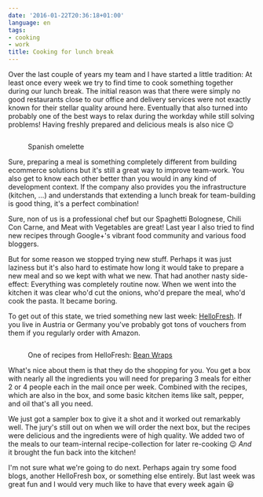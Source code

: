 ```yaml
---
date: '2016-01-22T20:36:18+01:00'
language: en
tags:
- cooking
- work
title: Cooking for lunch break
---
```


Over the last couple of years my team and I have started a little tradition: At
least once every week we try to find time to cook something together during our
lunch break. The initial reason was that there were simply no good restaurants
close to our office and delivery services were not exactly known for their
stellar quality around here. Eventually that also turned into probably one of
the best ways to relax during the workday while still solving problems! Having
freshly prepared and delicious meals is also nice 😉

<figure>
    <img src="/media/2016/spanish-omelette.jpg" alt="" />
    <figcaption><p>Spanish omelette</p></figcaption>
</figure>

Sure, preparing a meal is something completely different from building ecommerce
solutions but it's still a great way to improve team-work. You also get to know
each other better than you would in any kind of development context. If the
company also provides you the infrastructure (kitchen, ...) and understands that
extending a lunch break for team-building is good thing, it's a perfect
combination!

Sure, non of us is a professional chef but our Spaghetti Bolognese, Chili Con
Carne, and Meat with Vegetables are great! Last year I also tried to find new
recipes through Google+'s vibrant food community and various food bloggers.

But for some reason we stopped trying new stuff. Perhaps it was just laziness
but it's also hard to estimate how long it would take to prepare a new meal and
so we kept with what we new. That had another nasty side-effect: Everything was
completely routine now. When we went into the kitchen it was clear who'd cut the
onions, who'd prepare the meal, who'd cook the pasta. It became boring.

To get out of this state, we tried something new last week: [HelloFresh][]. If
you live in Austria or Germany you've probably got tons of vouchers from them if
you regularly order with Amazon.

<figure>
    <img src="/media/2016/wraps.jpg" alt="" />
    <figcaption><p>One of recipes from HelloFresh: <a href="https://www.hellofresh.at/recipe/detail/56825c0d6ced6e411c8b4569/jamies-mexikanische-bohnen-wraps-mit-paprika-tomaten-chilis-bombay/">Bean Wraps</a></p></figcaption>
</figure>

What's nice about them is that they do the shopping for you. You get a box with
nearly all the ingredients you will need for preparing 3 meals for either 2 or 4
people each in the mail once per week. Combined with the recipes, which are also
in the box, and some basic kitchen items like salt, pepper, and oil that's all
you need.

We just got a sampler box to give it a shot and it worked out remarkably
well. The jury's still out on when we will order the next box, but the recipes
were delicious and the ingredients were of high quality. We added two of the
meals to our team-internal recipe-collection for later re-cooking 😉 *And* it
brought the fun back into the kitchen!

I'm not sure what we're going to do next. Perhaps again try some food blogs,
another HelloFresh box, or something else entirely. But last week was great fun
and I would very much like to have that every week again 😃

[HelloFresh]: https://www.hellofresh.at/
